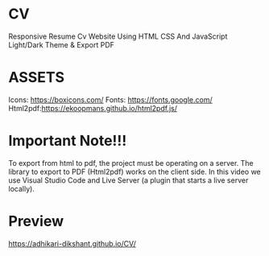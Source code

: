 # CV
Responsive Resume Cv Website Using HTML CSS And JavaScript 
Light/Dark Theme & Export PDF

# ASSETS
Icons: https://boxicons.com/ 
Fonts: https://fonts.google.com/ 
Html2pdf:https://ekoopmans.github.io/html2pdf.js/ 

# Important Note!!!
To export from html to pdf, the project must be operating on a server. The library to export to PDF (Html2pdf) works on the client side. In this video we use Visual Studio Code and Live Server (a plugin that starts a live server locally).

# Preview
https://adhikari-dikshant.github.io/CV/
